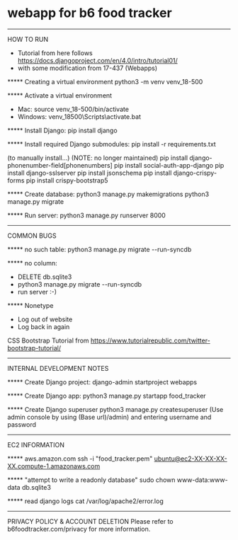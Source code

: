 # webapp for b6 food tracker


----------
HOW TO RUN

- Tutorial from here follows https://docs.djangoproject.com/en/4.0/intro/tutorial01/
- with some modification from 17-437 (Webapps)

***** Creating a virtual environment
python3 -m venv venv_18-500


***** Activate a virtual environment
- Mac: source venv_18-500/bin/activate
- Windows: venv_18500\Scripts\activate.bat


***** Install Django:
pip install django


***** Install required Django submodules:
pip install -r requirements.txt

(to manually install...) (NOTE: no longer maintained)
pip install django-phonenumber-field[phonenumbers]
pip install social-auth-app-django
pip install django-sslserver
pip install jsonschema
pip install django-crispy-forms
pip install crispy-bootstrap5


***** Create database:
python3 manage.py makemigrations
python3 manage.py migrate


***** Run server:
python3 manage.py runserver 8000


----------
COMMON BUGS

***** no such table:
python3 manage.py migrate --run-syncdb

***** no column:
- DELETE db.sqlite3
- python3 manage.py migrate --run-syncdb
- run server :-)

***** Nonetype
- Log out of website
- Log back in again

CSS Bootstrap Tutorial from https://www.tutorialrepublic.com/twitter-bootstrap-tutorial/


----------
INTERNAL DEVELOPMENT NOTES

***** Create Django project:
django-admin startproject webapps

***** Create Django app:
python3 manage.py startapp food_tracker

***** Create Django superuser
python3 manage.py createsuperuser
(Use admin console by using (Base url)/admin) and entering username and password


----------
EC2 INFORMATION

***** aws.amazon.com
ssh -i "food_tracker.pem"
ubuntu@ec2-XX-XX-XX-XX.compute-1.amazonaws.com


***** "attempt to write a readonly database"
sudo chown www-data:www-data db.sqlite3

***** read django logs
cat /var/log/apache2/error.log


----------
PRIVACY POLICY & ACCOUNT DELETION
Please refer to b6foodtracker.com/privacy for more information.